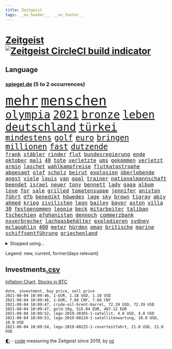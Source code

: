 ```yaml
---
title: Zeitgeist
tags: __no_header__, __no_footer__
---
```


# [Zeitgeist](https://oliz.io/zeitgeist/) [![Zeitgeist CircleCI build indicator](https://circleci.com/gh/ooz/zeitgeist.svg?style=shield)](https://circleci.com/gh/ooz/zeitgeist)

## Language

<h3><a href="https://www.spiegel.de" target="_blank">spiegel.de</a> (5 to 2 occurrences)</h3>
<p style="font-family:monospace">
<span style="font-size:32pt"><a href="news_links.html#mehr" class="current">mehr</a></span>
<span style="font-size:32pt"><a href="news_links.html#menschen" class="current">menschen</a></span>
<br>
<span style="font-size:25pt"><a href="news_links.html#olympia" class="current">olympia</a></span>
<span style="font-size:25pt"><a href="news_links.html#2021" class="current">2021</a></span>
<span style="font-size:25pt"><a href="news_links.html#bronze" class="current">bronze</a></span>
<span style="font-size:25pt"><a href="news_links.html#leben" class="current">leben</a></span>
<span style="font-size:25pt"><a href="news_links.html#deutschland" class="current">deutschland</a></span>
<span style="font-size:25pt"><a href="news_links.html#türkei" class="current">türkei</a></span>
<br>
<span style="font-size:18pt"><a href="news_links.html#mindestens" class="current">mindestens</a></span>
<span style="font-size:18pt"><a href="news_links.html#golf" class="current">golf</a></span>
<span style="font-size:18pt"><a href="news_links.html#euro" class="current">euro</a></span>
<span style="font-size:18pt"><a href="news_links.html#bringen" class="current">bringen</a></span>
<span style="font-size:18pt"><a href="news_links.html#millionen" class="current">millionen</a></span>
<span style="font-size:18pt"><a href="news_links.html#fast" class="current">fast</a></span>
<span style="font-size:18pt"><a href="news_links.html#dutzende" class="current">dutzende</a></span>
<br>
<span style="font-size:12pt"><a href="news_links.html#frank" class="current">frank</a></span>
<span style="font-size:12pt"><a href="news_links.html#stäbler" class="new">stäbler</a></span>
<span style="font-size:12pt"><a href="news_links.html#rinder" class="current">rinder</a></span>
<span style="font-size:12pt"><a href="news_links.html#flut" class="current">flut</a></span>
<span style="font-size:12pt"><a href="news_links.html#bundesregierung" class="current">bundesregierung</a></span>
<span style="font-size:12pt"><a href="news_links.html#ende" class="current">ende</a></span>
<span style="font-size:12pt"><a href="news_links.html#oktober" class="current">oktober</a></span>
<span style="font-size:12pt"><a href="news_links.html#mali" class="current">mali</a></span>
<span style="font-size:12pt"><a href="news_links.html#40" class="current">40</a></span>
<span style="font-size:12pt"><a href="news_links.html#tote" class="current">tote</a></span>
<span style="font-size:12pt"><a href="news_links.html#verletzte" class="current">verletzte</a></span>
<span style="font-size:12pt"><a href="news_links.html#ums" class="current">ums</a></span>
<span style="font-size:12pt"><a href="news_links.html#gekommen" class="current">gekommen</a></span>
<span style="font-size:12pt"><a href="news_links.html#verletzt" class="current">verletzt</a></span>
<span style="font-size:12pt"><a href="news_links.html#armin" class="current">armin</a></span>
<span style="font-size:12pt"><a href="news_links.html#laschet" class="current">laschet</a></span>
<span style="font-size:12pt"><a href="news_links.html#wahlkampfreise" class="new">wahlkampfreise</a></span>
<span style="font-size:12pt"><a href="news_links.html#flutkatastrophe" class="current">flutkatastrophe</a></span>
<span style="font-size:12pt"><a href="news_links.html#abgesagt" class="current">abgesagt</a></span>
<span style="font-size:12pt"><a href="news_links.html#olaf" class="current">olaf</a></span>
<span style="font-size:12pt"><a href="news_links.html#scholz" class="current">scholz</a></span>
<span style="font-size:12pt"><a href="news_links.html#beirut" class="current">beirut</a></span>
<span style="font-size:12pt"><a href="news_links.html#explosion" class="current">explosion</a></span>
<span style="font-size:12pt"><a href="news_links.html#überlebende" class="current">überlebende</a></span>
<span style="font-size:12pt"><a href="news_links.html#angst" class="current">angst</a></span>
<span style="font-size:12pt"><a href="news_links.html#viele" class="current">viele</a></span>
<span style="font-size:12pt"><a href="news_links.html#louis" class="current">louis</a></span>
<span style="font-size:12pt"><a href="news_links.html#van" class="current">van</a></span>
<span style="font-size:12pt"><a href="news_links.html#gaal" class="new">gaal</a></span>
<span style="font-size:12pt"><a href="news_links.html#trainer" class="current">trainer</a></span>
<span style="font-size:12pt"><a href="news_links.html#nationalmannschaft" class="current">nationalmannschaft</a></span>
<span style="font-size:12pt"><a href="news_links.html#beendet" class="current">beendet</a></span>
<span style="font-size:12pt"><a href="news_links.html#israel" class="current">israel</a></span>
<span style="font-size:12pt"><a href="news_links.html#neuer" class="current">neuer</a></span>
<span style="font-size:12pt"><a href="news_links.html#tony" class="current">tony</a></span>
<span style="font-size:12pt"><a href="news_links.html#bennett" class="current">bennett</a></span>
<span style="font-size:12pt"><a href="news_links.html#lady" class="current">lady</a></span>
<span style="font-size:12pt"><a href="news_links.html#gaga" class="current">gaga</a></span>
<span style="font-size:12pt"><a href="news_links.html#album" class="current">album</a></span>
<span style="font-size:12pt"><a href="news_links.html#love" class="current">love</a></span>
<span style="font-size:12pt"><a href="news_links.html#for" class="current">for</a></span>
<span style="font-size:12pt"><a href="news_links.html#sale" class="new">sale</a></span>
<span style="font-size:12pt"><a href="news_links.html#grilled" class="new">grilled</a></span>
<span style="font-size:12pt"><a href="news_links.html#tomatensuppe" class="new">tomatensuppe</a></span>
<span style="font-size:12pt"><a href="news_links.html#jennifer" class="current">jennifer</a></span>
<span style="font-size:12pt"><a href="news_links.html#aniston" class="new">aniston</a></span>
<span style="font-size:12pt"><a href="news_links.html#führt" class="current">führt</a></span>
<span style="font-size:12pt"><a href="news_links.html#dfb" class="current">dfb</a></span>
<span style="font-size:12pt"><a href="news_links.html#benedikt" class="new">benedikt</a></span>
<span style="font-size:12pt"><a href="news_links.html#höwedes" class="new">höwedes</a></span>
<span style="font-size:12pt"><a href="news_links.html#lage" class="current">lage</a></span>
<span style="font-size:12pt"><a href="news_links.html#sky" class="new">sky</a></span>
<span style="font-size:12pt"><a href="news_links.html#brown" class="current">brown</a></span>
<span style="font-size:12pt"><a href="news_links.html#tigray" class="current">tigray</a></span>
<span style="font-size:12pt"><a href="news_links.html#abiy" class="current">abiy</a></span>
<span style="font-size:12pt"><a href="news_links.html#ahmed" class="current">ahmed</a></span>
<span style="font-size:12pt"><a href="news_links.html#krieg" class="current">krieg</a></span>
<span style="font-size:12pt"><a href="news_links.html#zivilisten" class="current">zivilisten</a></span>
<span style="font-size:12pt"><a href="news_links.html#leon" class="current">leon</a></span>
<span style="font-size:12pt"><a href="news_links.html#bailey" class="current">bailey</a></span>
<span style="font-size:12pt"><a href="news_links.html#bayer" class="current">bayer</a></span>
<span style="font-size:12pt"><a href="news_links.html#aston" class="new">aston</a></span>
<span style="font-size:12pt"><a href="news_links.html#villa" class="current">villa</a></span>
<span style="font-size:12pt"><a href="news_links.html#30" class="current">30</a></span>
<span style="font-size:12pt"><a href="news_links.html#festgenommen" class="current">festgenommen</a></span>
<span style="font-size:12pt"><a href="news_links.html#leonie" class="current">leonie</a></span>
<span style="font-size:12pt"><a href="news_links.html#beck" class="new">beck</a></span>
<span style="font-size:12pt"><a href="news_links.html#mitarbeiter" class="current">mitarbeiter</a></span>
<span style="font-size:12pt"><a href="news_links.html#taliban" class="current">taliban</a></span>
<span style="font-size:12pt"><a href="news_links.html#tschechien" class="current">tschechien</a></span>
<span style="font-size:12pt"><a href="news_links.html#afghanistan" class="current">afghanistan</a></span>
<span style="font-size:12pt"><a href="news_links.html#dennoch" class="current">dennoch</a></span>
<span style="font-size:12pt"><a href="news_links.html#commerzbank" class="current">commerzbank</a></span>
<span style="font-size:12pt"><a href="news_links.html#nsverbrecher" class="new">nsverbrecher</a></span>
<span style="font-size:12pt"><a href="news_links.html#lachgasbehälter" class="new">lachgasbehälter</a></span>
<span style="font-size:12pt"><a href="news_links.html#explodieren" class="current">explodieren</a></span>
<span style="font-size:12pt"><a href="news_links.html#sydney" class="current">sydney</a></span>
<span style="font-size:12pt"><a href="news_links.html#mclaughlin" class="new">mclaughlin</a></span>
<span style="font-size:12pt"><a href="news_links.html#400" class="current">400</a></span>
<span style="font-size:12pt"><a href="news_links.html#meter" class="current">meter</a></span>
<span style="font-size:12pt"><a href="news_links.html#hürden" class="current">hürden</a></span>
<span style="font-size:12pt"><a href="news_links.html#oman" class="new">oman</a></span>
<span style="font-size:12pt"><a href="news_links.html#britische" class="current">britische</a></span>
<span style="font-size:12pt"><a href="news_links.html#marine" class="current">marine</a></span>
<span style="font-size:12pt"><a href="news_links.html#schiffsentführung" class="new">schiffsentführung</a></span>
<span style="font-size:12pt"><a href="news_links.html#griechenland" class="current">griechenland</a></span>
</p>
<details>
<summary>Stopped using...</summary>
<p class="former" style="font-size:12pt">
franziska(287) giffey(287) rb(287) treffer(287) bekannten(286) ecuador(286) großteil(286) maria(286) rote(286) sv(286) 98(285) ausgang(285) fortschritt(285) helden(285) amerikanische(284) coronainfektion(284) frankfurter(284) reform(284) schmeckt(284) suchte(284) toni(284) trennte(284) anstehenden(283) ansturm(283) arsenal(283) becker(283) erzielt(283) gerufen(283) jubiläum(283) konservativen(283) krampkarrenbauer(283) magdeburg(283) manchester(283) neueste(283) private(283) schlimm(283) taylor(283) tobt(283) verteidigungsministerin(283) astrazeneca(282) beschäftigten(282) boeing(282) böhmermann(282) depressionen(282) geworfen(282) moskau(282) radikal(282) spätestens(282) untersagt(282) vergangenheit(282) übergang(282) bereich(281) besseren(281) bootsunglück(281) bot(281) cristiano(281) entlassung(281) entschädigung(281) flugzeuge(281) fritz(281) gelungen(281) getan(281) leistung(281) luis(281) melanie(281) parteichef(281) supermarkt(281) virtuell(281) 42(280) attraktiver(280) begeistern(280) bundesebene(280) dfbteam(280) dinge(280) extreme(280) haustiere(280) rechtspopulisten(280) roboter(280) roth(280) saisonsieg(280) strafmaßnahmen(280) umbauen(280) unentschieden(280) usbehörden(280) verfilmt(280) zahlung(280) zoo(280) 125(279) bedenken(279) bewertet(279) drehen(279) einstieg(279) erfolgreiche(279) fallzahlen(279) feierte(279) fußballbundesliga(279) gerecht(279) harter(279) niveau(279) prinzessin(279) profi(279) rechnungshof(279) rente(279) russisches(279) schwersten(279) wechseln(279) wirklichkeit(279) wünschen(279) 99(278) amerika(278) coronalage(278) fair(278) herkunft(278) illegalen(278) irgendwann(278) räumen(278) schutzmasken(278) st(278) tourismus(278) traurigen(278) united(278) vergessen(278) versteht(278) wales(278) zahlreichen(278) überprüft(278) bestellt(277) covid19patienten(277) diskutieren(277) erholt(277) gelsenkirchen(277) gleiche(277) hubschrauber(277) informieren(277) jemand(277) länge(277) norbert(277) qualität(277) verbreitung(277) weise(277) weisen(277) breit(276) carl(276) enthüllt(276) förderung(276) geburt(276) kompromiss(276) meldete(276) miami(276) oppositionellen(276) sinken(276) stockholm(276) verklagt(276) 7(275) aldi(275) auskommen(275) beleidigung(275) dreht(275) homosexualität(275) jagd(275) lobt(275) mangelt(275) manipuliert(275) muslime(275) nutzung(275) osteuropa(275) otto(275) uswirtschaft(275) wütend(275) drohungen(274) extremismus(274) goretzka(274) institut(274) islamistischen(274) kimmich(274) kollaps(274) langfristig(274) mahmoud(274) militärs(274) personal(274) phil(274) verteidigungsministerium(274) absolut(273) anpfiff(273) arbeitslosen(273) aufgegeben(273) außenpolitik(273) beliebter(273) beschuss(273) dänischen(273) kieler(273) lob(273) lockt(273) menschenrechte(273) möglichst(273) neunzigerjahren(273) rekordmeister(273) restaurants(273) siege(273) streng(273) verschieben(273) verteilung(273) volksrepublik(273) vorhaben(273) vorzeitige(273) diskussionen(272) dosen(272) entsprechend(272) grundschüler(272) höheren(272) kryptowährung(272) meiner(272) mitgliedstaaten(272) roten(272) shutdown(272) spott(272) taktik(272) trennt(272) unternehmens(272) ökonom(272) abwehr(271) fußballprofi(271) gespalten(271) koch(271) lüge(271) manuel(271) militärischen(271) mitarbeitern(271) miteinander(271) national(271) party(271) regensburg(271) verschwiegen(271) wochenlang(271) zucker(271) 3000(270) belege(270) berufen(270) champion(270) covid19erkrankung(270) feld(270) kehrte(270) lügen(270) mannschaften(270) nordirland(270) schönsten(270) stärke(270) trieb(270) 900(269) berater(269) brüder(269) ewig(269) gewässern(269) häusliche(269) höchst(269) investitionen(269) klären(269) senkt(269) souverän(269) stationäre(269) stoppt(269) überraschen(269) ausgeliefert(268) clinton(268) richtet(268) solange(268) behandeln(267) bestraft(267) deal(267) dicht(267) drastischen(267) einrichtungen(267) schicken(267) sensation(267) verteidigen(267) wohnt(267) abgeriegelt(266) geschlecht(266) griechische(266) misshandlungen(266) tim(266) wahnsinn(266) 81(265) jahrestag(265) jemen(265) sekunde(265) wirtz(265) zielgeraden(265) aufschub(264) eigener(264) fit(264) höhen(264) indirekt(264) kassen(264) mitfavorit(264) ordnung(264) sprengsatz(264) afrikanischen(263) ecke(263) le(263) netflixserie(263) schriftsteller(263) sportlich(263) verklagen(263) verschleppt(263) wahlrechtsreform(263) anzeichen(262) deutliches(262) gekämpft(262) hielten(262) marco(262) sicherheitsbedenken(262) spitzenreiter(262) dfbpokal(261) funktionäre(261) jahrelangen(261) kroos(261) lockerung(261) magnus(261) strenger(261) versammlungen(261) bat(260) fahndet(260) korruptionsvorwürfen(260) regelung(260) ruhig(260) stiegen(260) unterschied(260) verfassungswidrig(260) vergleiche(260) verstoßen(260) womit(260) wunder(260) alexandra(259) bürgerkrieg(259) coronabedingt(259) eigentor(259) glaubwürdigkeit(259) heiligen(259) hinweg(259) matthias(259) abgewiesen(258) auffällig(258) strenge(258) auszahlung(257) bewegte(257) entspannung(257) gittern(257) intensivmediziner(257) schwerverletzte(257) eilantrag(256) erwachsenen(256) mancher(256) wrack(256) befasst(255) engpässe(255) enttäuschung(255) fehlten(255) wölfe(255) abgerissen(254) coronazeit(254) coronazeiten(254) flüchtling(254) frauenquote(254) mathieu(254) initiativen(253) verfolger(253) vorwürfen(253) falscher(252) giuliani(252) möchten(252) mülheim(252) platzverweis(252) sperrte(251) torwart(251) kassieren(250) katja(250) mafia(250) 46(249) schalker(249) zeigten(249) abhängig(248) bürgerinnen(248) joggen(248) steigern(248) warfen(248) abu(247) dhabi(247) entwickler(247) schaut(247) katharina(246) mindestlohn(246) mitarbeiterin(246) pest(246) praxis(246) staus(246) würzburger(246) bundeswehrsoldaten(245) sprachen(245) söhne(245) vergabe(245) vergangen(245) verkürzt(245) cover(244) grünenchefin(244) herausgefunden(243) kylian(243) ungeklärt(243) angezeigt(242) ernährung(242) hype(242) miss(242) skizziert(242) erwarteten(241) günther(241) kanaren(241) landeschef(241) sobald(241) einleiten(240) akten(239) diana(239) gesundheitliche(239) schlimme(239) gutachter(238) sammelte(238) beschaffung(237) jederzeit(237) sturms(237) veränderungen(237) georg(236) schmerz(235) south(235) dylan(234) jill(234) äthiopiens(233) anfühlt(232) paradies(232) stürmte(232) weitreichende(232) georgia(231) palästinenser(231) totschlags(231) ungleichheit(231) vorgenommen(231) flügel(230) weine(230) lieferungen(228) schnelltest(228) bedrängt(227) desto(227) farben(227) offenem(227) weiterkommen(226) wieso(225) christina(224) engen(224) erheblichen(223) unverzichtbar(223) umzugehen(222) nationalsozialismus(220) dominik(219) herauszufinden(219) lieferengpässe(219) vorfalls(219) 1989(218) as(218) vereins(218) beheben(217) parteichefin(216) sticht(216) flog(215) gesundheitsministers(214) mobilität(213) offenbarte(213) lärm(212) erben(211) gabriele(211) 32jährigen(210) bundesagentur(210) cdu/csu(210) fabian(209) starkes(209) boomt(208) regimes(208) kombination(207) uskongress(207) bizarre(205) morrison(205) empfindet(203) geschleust(203) saale(203) 9/11(201) mail(201) bundestagsabgeordnete(199) mahnte(199) bauarbeiten(198) dankt(198) festgenommene(198) stoffe(198) mona(196) pandemielage(196) londons(195) nordosten(195) your(195) einsatzkräften(194) exuspräsident(193) präsentation(193) wissler(191) einstellungen(190) quält(190) bundesgesundheitsministerium(188) elektroantrieb(187) grassiert(187) klimaklage(187) großvater(186) hacken(186) lieferketten(186) teilhaben(186) ach(185) einreisebeschränkungen(185) gesamtsieg(184) harmlos(184) verhilft(183) aufgebot(182) impfstofflieferungen(182) urlaubsinsel(182) denkmal(181) jagt(180) impftermin(179) überrollt(178) impft(176) jack(176) server(176) exprofi(174) sehe(174) scheiden(173) 72jähriger(172) neunte(172) riskanter(172) coronainzidenzen(171) konfrontation(171) luxemburg(171) polizeibeamte(171) gäbe(170) jim(169) coronaimpfkampagne(168) hetzern(168) behält(167) kriegsschiffe(167) computerchips(166) ingolstadt(166) prinzen(165) schiebt(165) geheimen(164) generalstaatsanwaltschaft(164) grundstück(164) hausärzte(163) klimaschädlich(162) singen(162) überragenden(162) backup(160) salvini(160) motiven(156) nationalpark(156) tyler(155) gerichtssaal(154) impfreihenfolge(154) reihenweise(154) nüßlein(153) breite(152) verringern(152) bayreuth(150) härtesten(150) 230(149) besitzerin(149) börsengang(149) klatsche(149) reparatur(149) seen(148) sympathien(147) 147(146) archäologie(146) verlusten(146) exfußballprofi(145) mist(145) austausch(144) beunruhigt(144) entzogen(144) gerichtliche(144) chile(143) 20jährige(141) rückgang(141) serena(141) einfamilienhäuser(140) ruhr(140) 29jähriger(139) victoria(139) direkten(138) sahra(138) sommerurlaub(138) wagenknecht(138) 53jähriger(137) indigenen(137) streich(136) freiheitsstrafen(135) grundsätzliche(135) turbulenzen(134) montagmorgen(133) pen(133) reisebranche(133) staatsfernsehen(133) entsandt(132) hancock(132) follower(131) geformt(130) hochschulen(130) linkenchefin(130) worüber(130) kreuz(129) stefanos(129) tsitsipas(129) universitäten(128) westberlin(128) begleitete(126) diverser(126) konfliktberaterin(126) wawrzinek(126) eiskalt(125) knorrbremse(125) ministern(125) rohstoffen(125) hoffentlich(124) luftangriffe(123) nachsehen(123) palästina(122) portugals(122) thessaloniki(122) zdfintendant(122) belohnung(121) fehlverhaltens(121) gekippt(121) grundstein(121) werks(121) gegenkandidaten(120) lucaapp(120) nachrichtendienste(120) verantwortliche(120) bekräftigte(119) kinderbuch(118) tschechiens(118) goldener(117) igor(117) länderspielen(117) jude(116) swr(116) drohschreiben(115) erschoss(115) krönen(115) baku(114) kopenhagen(114) michigan(114) gelbe(112) cyberkriminelle(111) interessante(111) erklärungsnot(110) stabilisiert(110) abgestürzt(109) elbe(109) press(109) homosexueller(108) kartellamt(108) zweitimpfung(108) 1974(107) leichtathleten(107) eröffnete(105) koepfer(105) teslawerk(105) essener(104) nebenan(104) passende(104) blut(103) dubiosen(103) schafften(103) schlagabtausch(103) 59(102) gesünder(102) impftempo(102) bobby(101) grundschulkinder(101) krim(101) l(101) erhob(100) lieder(100) auswärtiges(99) herausragende(99) streaming(99) qualifying(98) solidarisiert(98) wohnhauses(98) fortschritten(97) impfziel(97) mittelamerika(97) rennstall(97) asyl(96) eigentore(96) malt(96) sophia(96) belegschaft(95) kanadischen(94) rassemblement(94) blüht(93) oscars(93) bevorzugen(91) emspiel(91) geprallt(91) ozean(91) spürt(91) gelitten(90) milliardenprojekt(90) packenden(90) starmer(90) überdenken(90) abbas(89) eier(89) lanz(89) legehennen(89) manila(89) pierre(89) schädel(89) selbstmordattentäter(89) westlichen(89) beschweren(88) blutigen(88) einheitlichen(88) kolonialmacht(88) pomp(88) vorrunde(88) ausbrüche(87) neuerdings(87) onkel(87) poel(87) wiesenmüller(87) erstimpfungen(86) idol(86) vorgetäuscht(86) kugeln(85) signalisierte(85) torschütze(85) pyrotechnik(84) verbringt(84) weltrangliste(84) campen(83) gereizt(83) bosporus(82) gesundheitsexperte(82) nett(82) planlos(82) spiegellesern(82) umweltkatastrophe(82) vorarbeit(81) weimarer(81) wimbledonsieg(81) afghanistanabzug(80) aufmerksamen(80) club(80) kampfjets(80) ladestationen(80) ladesäulen(80) verwirrt(80) zeitnahe(80) interessen(79) solide(79) angeschaut(78) wagenknechts(78) fußballnationalmannschaft(77) mbappé(77) poleposition(77) sozialleistungen(77) verteilen(77) wähnte(77) außerirdische(76) besitzern(76) dörfern(76) fußballstar(76) löwe(76) orbáns(76) petersburg(76) zentralafrikanischen(76) aliens(75) erlässt(75) 1946(74) ausmachen(74) dialog(74) supermarktkette(74) bezweifeln(73) forschungsinstituts(73) aufwendigen(71) kompromittierende(71) spielern(71) unkraut(71) vereine(71) zynismus(71) übereilt(71) betreuung(70) eisern(70) erstimpfung(70) halbzeit(70) run(70) sekt(70) üppige(70) beobachtete(69) gesamtbevölkerung(69) hamas(69) hungersnot(69) momentan(69) 850(68) academy(68) auflaufen(68) begraben(68) gesprächsbereitschaft(68) riechen(68) abgezogen(67) berechnungen(67) fideszpartei(67) fregatte(67) lediglich(67) messerangriff(67) nabu(67) neudelhi(67) ohio(67) wedding(67) weh(67) wissenschaftlerinnen(67) zerschlug(67) bestätigten(66) impfpriorisierung(66) inne(66) befristet(65) großkonzerne(65) netze(65) zugänglich(65) drohbriefe(64) handys(64) heuteshow(64) krieges(64) mclaren(64) muslim(64) nachbessern(64) schnellstmöglich(64) ballons(63) ubahn(63) almuth(62) badewanne(62) beschwören(62) championsleaguesieger(62) feierlichkeiten(62) konflikten(62) neubau(62) philippinischen(62) schnelltestergebnisse(62) schult(62) ungerecht(62) betriebssystems(61) flüchtlingsboot(61) künstlichen(61) schätzung(61) teller(61) wartete(61) begrüßte(60) elton(60) hineingezogen(60) prix(60) regionalwahlen(60) reicher(60) einzudringen(59) heimkehr(59) inhaber(59) klimaschutzgesetz(59) westdeutschen(59) ziert(59) 32jähriger(58) arbeitsunfähig(58) cox(58) gestohlene(58) ranghohe(58) rechtsterroristin(58) rudy(58) verlangte(58) aida(57) gebeutelten(57) hinzuweisen(57) rauschen(57) rebellen(57) strengeren(56) 28jährige(55) allgemeinmediziner(55) passierte(55) austragen(54) benötigten(54) durchbruch(54) obersten(54) unorthodox(54) echtzeit(53) lahmzulegen(53) serienmörder(53) testkonzept(53) verfeindeten(53) wally(53) elmar(52) erwarte(52) hochhauses(52) impftermine(52) präsidentengattin(52) schuldenbremse(52) werkzeuge(52) zurückgerufen(52) fünften(51) pipelines(51) talente(51) 83(50) propagiert(50) unglücke(50) verurteilten(50) waffenstillstand(50) dreh(49) hochhaus(49) linien(49) sensible(49) torrekord(49) vogue(49) riegel(48) romane(48) rückschläge(48) schnäppchen(48) ehrgeizigen(47) ertrag(47) klassement(47) rundfahrt(47) wochenlangen(47) ausarbeiten(46) erfahrene(46) hingefallen(46) kaufte(46) stärkere(46) antisemitischer(45) einschnitte(45) europameisterschaft(45) jamie(45) kreuzimpfung(45) parolen(45) ewan(44) hillary(44) kostenexplosion(44) ortsbesuch(44) amy(43) picassobild(43) überzahl(43) bundeswehroffizier(42) disziplinarmaßnahmen(42) eruption(42) flaggen(42) genesis(42) quere(42) raumfahrtpläne(42) schwergewicht(42) windeln(42) bitcoinmining(41) coaches(41) finnische(41) leichtsinn(41) namibia(41) portugiese(41) tatverdächtiger(41) bauernhof(40) jena(40) popikone(40) wettbewerbs(40) ausreise(39) drohende(39) elektroschrott(39) ernest(39) lives(39) matter(39) militante(39) misstrauen(39) testzentren(39) verdammt(39) wiederbeleben(39) ausbildungsmarkt(38) bitteren(38) entstand(38) vereinfacht(38) zimperlich(38) 220(37) automatische(37) gepostet(37) hetzjagd(37) joints(37) revolutionieren(37) steuervergehen(37) syrischer(37) zwischenlandung(37) bezahlten(36) erleiden(36) kulturelle(36) usjournalist(36) zentralafrika(36) berge(35) central(35) enrique(35) erzielen(35) genf(35) heimgrandprix(35) lügt(35) 1998(34) enthüllen(34) finanzspritze(34) indigener(34) lügnerin(34) massensturz(34) tanken(34) verlobten(34) zwangsarbeit(34) beschäftigung(33) bruyne(33) facebooktochter(33) geflüchteter(33) naturschützer(33) schießereien(33) wiederbelebt(33) sapega(32) sowieso(32) dalian(31) europameister(31) korrekturen(31) nokia(31) tausender(31) ambitionierte(30) bekämpften(30) eigenständig(30) protassewitsch(30) ufos(30) verunreinigt(30) chelseaprofi(29) duque(29) friseure(29) iván(29) kolumbien(29) deltamutante(28) rufmord(28) topmanagern(28) tormaschine(28) unterlaufen(28) viermal(28) weitergeleitet(28) wilden(28) überschallflieger(28) fehlenden(27) indigene(27) jelena(27) sendungen(27) analysieren(26) fluggesellschaften(26) gastgebers(26) geleitet(26) linksextremen(26) meiden(26) oecd(26) rohstoffe(26) spürbarer(26) wahlrechtsänderung(26) donner(25) kvitová(25) sicherheitsrat(25) verabreden(25) versandhändler(25) geregelt(24) internetseite(24) militärflugzeug(24) public(24) seither(24) sofja(24) viewing(24) aufatmen(23) eingestiegen(23) felder(23) finder(23) gosens(23) grundlegend(23) aufzunehmen(22) rechtspopulistische(22) remote(22) überraschungsteam(22) einstiger(21) exgeneral(21) konfliktregion(21) tauschen(21) truppe(21) töchter(21) vergab(21) vorprodukten(21) wetterte(21) wmführenden(21) wunderwaffe(21) asylanträge(20) aufgegangen(20) kritikern(20) leichtverletzte(20) motivierte(20) patrik(20) rhein(20) schick(20) vancouver(20) abstände(19) afdfraktion(19) altkunden(19) ausschnitte(19) azubi(19) energieträger(19) mach(19) plagte(19) virologin(19) anhalter(18) bundespolitiker(18) gepflegt(18) hilfskräfte(18) südwestlich(18) wiesbaden(18) bauern(17) bewirkt(17) flugpassagiere(17) großstädter(17) hauptfigur(17) kriminologe(17) rettenberger(17) ungarische(17) unschuld(17) verdienten(17) würstchen(17) behauptete(16) himmler(16) historischem(16) lieb(16) merkwürdigen(16) 43jährige(15) badeunfälle(15) deltamutation(15) gewachsen(15) nötigung(15) pfändung(15) stilikone(15) ertrinkt(14) geschichtepodcast(14) mary(14) miserables(14) verbraucherpreise(14) antilgbtqgesetz(13) mögen(13) reiseverbot(13) börsenwert(12) emstimmung(12) pogba(12) ressentiments(12) 166(11) nationalistische(11) unvermeidbar(11)
</p>
</details>
<p>Legend: <span class="new">new</span>, <span class="current">current</span>, <span class="former">former(days relevant)</span></p>

## Investments[.csv](investments.csv)

[Inflation Chart](https://inflationchart.com),
[Stocks in BTC](https://stonksinbtc.xyz/)

```
date, investment, buy price, sell price
2021-08-04 10:09:46, 1-EUR, 1.18 USD, 1.18 USD
2021-08-04 10:09:46, 1-EUR, 7.68 CNY, 7.68 CNY
2021-08-04 10:09:47, crude-oil-brent-barrel, 72.39 USD, 72.39 USD
2021-08-04 10:09:47, gold-10g, 515.04 EUR, 487.12 EUR
2021-08-04 10:09:52, lego-2019-30365-1-satellit, 4.0 USD, 4.0 USD
2021-08-04 10:09:53, lego-2019-60224-1-satellitenwartung, 10.0 USD, 10.0 USD
2021-08-04 10:09:54, lego-2019-60225-1-rovertestfahrt, 21.0 USD, 21.0 USD
```

<footer>
<a href="javascript:toggleTheme()" class="nav">🌓</a>
- <a href="https://github.com/ooz/zeitgeist">code</a> measuring the Zeitgeist since 2019, by <a href="https://oliz.io">oz</a>
</footer>
